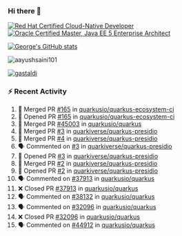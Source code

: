 ### Hi there 👋

<!--START_SECTION:badges-->
[![Red Hat Certified Cloud-Native Developer](https://images.credly.com/size/110x110/images/12ef4e4e-3d8d-4caf-9ab1-858c5bcb9619/image.png)](http://www.credly.com/badges/b6402e31-0894-48e6-b488-e2e551dcc809 "Red Hat Certified Cloud-Native Developer")
[![Oracle Certified Master, Java EE 5 Enterprise Architect](https://images.credly.com/size/110x110/images/1fa3549c-674c-4779-b3d6-d7d64eac2c23/Oracle-Certification-badge_OC-Master.png)](http://www.credly.com/badges/2565574e-b81d-410e-ab7d-24666ddcbe00 "Oracle Certified Master, Java EE 5 Enterprise Architect")
<!--END_SECTION:badges-->

[![George's GitHub stats](https://github-readme-stats.vercel.app/api?username=gastaldi&show=reviews,prs_merged&hide=contribs,prs&theme=transparent&show_icons=true)](https://github.com/anuraghazra/github-readme-stats)

<p align="left"> <img src="https://komarev.com/ghpvc/?username=gastaldi&label=Profile%20views&color=0e75b6&style=for-the-badge" alt="aayushsaini101" /> </p>

<p align="left"> <a href="https://github.com/ryo-ma/github-profile-trophy"><img src="https://github-profile-trophy.vercel.app/?username=gastaldi" alt="gastaldi" /></a> </p>

### :zap: Recent Activity

<!--START_SECTION:activity-->
1. 🎉 Merged PR [#165](https://github.com/quarkusio/quarkus-ecosystem-ci/pull/165) in [quarkusio/quarkus-ecosystem-ci](https://github.com/quarkusio/quarkus-ecosystem-ci)
2. 💪 Opened PR [#165](https://github.com/quarkusio/quarkus-ecosystem-ci/pull/165) in [quarkusio/quarkus-ecosystem-ci](https://github.com/quarkusio/quarkus-ecosystem-ci)
3. 🎉 Merged PR [#45003](https://github.com/quarkusio/quarkus/pull/45003) in [quarkusio/quarkus](https://github.com/quarkusio/quarkus)
4. 🎉 Merged PR [#3](https://github.com/quarkiverse/quarkus-presidio/pull/3) in [quarkiverse/quarkus-presidio](https://github.com/quarkiverse/quarkus-presidio)
5. 🎉 Merged PR [#4](https://github.com/quarkiverse/quarkus-presidio/pull/4) in [quarkiverse/quarkus-presidio](https://github.com/quarkiverse/quarkus-presidio)
6. 🗣 Commented on [#3](https://github.com/quarkiverse/quarkus-presidio/pull/3#issuecomment-2528375134) in [quarkiverse/quarkus-presidio](https://github.com/quarkiverse/quarkus-presidio)
7. 💪 Opened PR [#3](https://github.com/quarkiverse/quarkus-presidio/pull/3) in [quarkiverse/quarkus-presidio](https://github.com/quarkiverse/quarkus-presidio)
8. 🎉 Merged PR [#2](https://github.com/quarkiverse/quarkus-presidio/pull/2) in [quarkiverse/quarkus-presidio](https://github.com/quarkiverse/quarkus-presidio)
9. 💪 Opened PR [#2](https://github.com/quarkiverse/quarkus-presidio/pull/2) in [quarkiverse/quarkus-presidio](https://github.com/quarkiverse/quarkus-presidio)
10. 🗣 Commented on [#37913](https://github.com/quarkusio/quarkus/pull/37913#issuecomment-2528013060) in [quarkusio/quarkus](https://github.com/quarkusio/quarkus)
11. ❌ Closed PR [#37913](https://github.com/quarkusio/quarkus/pull/37913) in [quarkusio/quarkus](https://github.com/quarkusio/quarkus)
12. 🗣 Commented on [#38132](https://github.com/quarkusio/quarkus/pull/38132#issuecomment-2527994699) in [quarkusio/quarkus](https://github.com/quarkusio/quarkus)
13. 🗣 Commented on [#32096](https://github.com/quarkusio/quarkus/pull/32096#issuecomment-2527990090) in [quarkusio/quarkus](https://github.com/quarkusio/quarkus)
14. ❌ Closed PR [#32096](https://github.com/quarkusio/quarkus/pull/32096) in [quarkusio/quarkus](https://github.com/quarkusio/quarkus)
15. 🗣 Commented on [#44912](https://github.com/quarkusio/quarkus/pull/44912#issuecomment-2527901303) in [quarkusio/quarkus](https://github.com/quarkusio/quarkus)
<!--END_SECTION:activity-->
